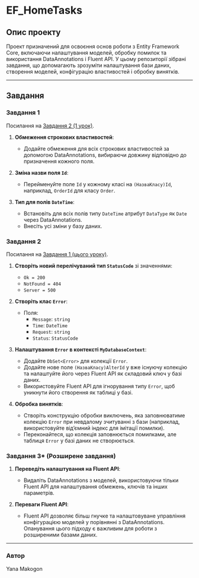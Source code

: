 # EF_HomeTasks

## Опис проекту
Проект призначений для освоєння основ роботи з Entity Framework Core, включаючи налаштування моделей, обробку помилок та використання DataAnnotations і Fluent API. У цьому репозиторії зібрані завдання, що допомагають зрозуміти налаштування бази даних, створення моделей, конфігурацію властивостей і обробку винятків.

---

## Завдання

### Завдання 1

Посилання на [Завдання 2 (1 урок)](https://github.com/yanamak89/EF_HomeTasks).

1. **Обмеження строкових властивостей**:
   - Додайте обмеження для всіх строкових властивостей за допомогою DataAnnotations, вибираючи довжину відповідно до призначення кожного поля.

2. **Зміна назви поля `Id`**:
   - Перейменуйте поле `Id` у кожному класі на `(НазваКласу)Id`, наприклад, `OrderId` для класу `Order`.

3. **Тип для полів `DateTime`**:
   - Встановіть для всіх полів типу `DateTime` атрибут `DataType` як `Date` через DataAnnotations.
   - Внесіть усі зміни у базу даних.

### Завдання 2

Посилання на [Завдання 1 (цього уроку)](https://github.com/yanamak89/EF_HomeTasks).

1. **Створіть новий перелічуваний тип `StatusCode`** зі значеннями:
   - `Ok = 200`
   - `NotFound = 404`
   - `Server = 500`

2. **Створіть клас `Error`**:
   - Поля:
     - `Message`: `string`
     - `Time`: `DateTime`
     - `Request`: `string`
     - `Status`: `StatusCode`

3. **Налаштування `Error` в контексті `MyDatabaseContext`**:
   - Додайте `DbSet<Error>` для колекції `Error`.
   - Додайте нове поле `(НазваКласу)AlterId` у вже існуючу колекцію та налаштуйте його через Fluent API як складовий ключ у базі даних.
   - Використовуйте Fluent API для ігнорування типу `Error`, щоб уникнути його створення як таблиці у базі.

4. **Обробка винятків**:
   - Створіть конструкцію обробки виключень, яка заповнюватиме колекцію `Error` при невдалому зчитуванні з бази (наприклад, використовуйте від’ємний індекс для імітації помилки).
   - Переконайтеся, що колекція заповнюється помилками, але таблиця `Error` у базі даних не створюється.

### Завдання 3* (Розширене завдання)

1. **Переведіть налаштування на Fluent API**:
   - Видаліть DataAnnotations з моделей, використовуючи тільки Fluent API для налаштування обмежень, ключів та інших параметрів.

2. **Переваги Fluent API**:
   - Fluent API дозволяє більш гнучке та налаштовуване управління конфігурацією моделей у порівнянні з DataAnnotations. Опанування цього підходу є важливим для роботи з розширеними базами даних.

---

### Автор
Yana Makogon
